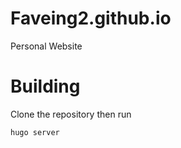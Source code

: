 # Faveing2.github.io
Personal Website

# Building

Clone the repository then run 
```bash
hugo server
```